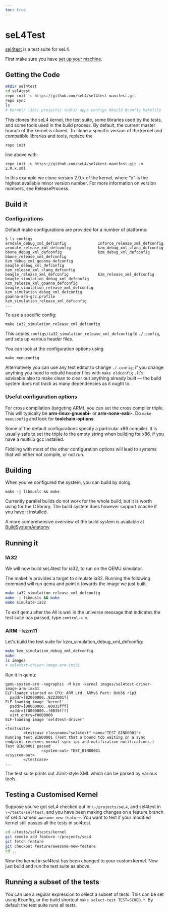 ```yaml
---
toc: true
---
```

# seL4Test

[sel4test](https://github.com/seL4/sel4test-manifest) is a test suite for seL4.

First make sure you have
[set up your machine](/GettingStarted#setting-up-your-machine).

## Getting the Code 

~~~bash
mkdir sel4test
cd sel4test
repo init -u https://github.com/seL4/sel4test-manifest.git
repo sync
ls 
# kernel/ libs/ projects/ tools/ apps configs Kbuild Kconfig Makefile
~~~

This clones the seL4 kernel, the test suite, some libraries used by the
tests, and some tools used in the build process. By default, the current
master branch of the kernel is cloned. To clone a specific version of
the kernel and compatible libraries and tools, replace the
```
repo init
```
line above with:
```
repo init -u https://github.com/seL4/sel4test-manifest.git -m 2.0.x.xml
```

In this example we clone version 2.0.x of the kernel, where "x" is the
highest available minor version number. For more information on version
numbers, see ReleaseProcess. 
## Build it
### Configurations

Default make configurations are provided for a number of platforms:
```
$ ls configs 
arndale_debug_xml_defconfig              inforce_release_xml_defconfig
arndale_release_xml_defconfig            kzm_debug_xml_clang_defconfig
bbone_debug_xml_defconfig                kzm_debug_xml_defconfig
bbone_release_xml_defconfig              kzm_debug_xml_goanna_defconfig
beagle_debug_xml_defconfig               kzm_release_xml_clang_defconfig
beagle_release_xml_defconfig             kzm_release_xml_defconfig
beagle_simulation_debug_xml_defconfig    kzm_release_xml_goanna_defconfig
beagle_simulation_release_xml_defconfig  kzm_simulation_debug_xml_defconfig
goanna-arm-gcc.profile                   kzm_simulation_release_xml_defconfig
...
```

To use a specific config:

```
make ia32_simulation_release_xml_defconfig
```

This copies `configs/ia32_simulation_release_xml_defconfig` to
`./.config`, and sets up various header files.

You can look at the configuration options using

```
make menuconfig
```

Alternatively you can use any text editor to change `./.config`; if
you change anything you need to rebuild header files with
`make oldconfig`
. It's advisable also to make clean to clear out anything
already built — the build system does not track as many dependencies as
it ought to. 

### Useful configuration options
For cross compilation (targeting ARM), you can set the cross compiler triple. This will
typically be **arm-linux-gnueabi-** or **arm-none-eabi-**. Do
`make menuconfig` and look for **toolchain-options**

Some of the default configurations specify a particular x86 compiler. It
is usually safe to set the triple to the empty string when building for
x86, if you have a multilib gcc installed.

Fiddling with most of the other configuration options will lead to
systems that will either not compile, or not run.
## Building
When you've configured the system, you can build by doing

~~~
make -j libmuslc && make
~~~

Currently parallel builds do not work for the whole build, but it is
worth using for the C library. The build system does however support
ccache if you have it installed.

A more comprehensive overview of the build system is available at
[BuildSystemAnatomy](/BuildSystemAnatomy/)

## Running it


### IA32
 We will now build seL4test for ia32, to run on the QEMU
simulator.

The makefile provides a target to simulate ia32. Running the following
command will run qemu and point it towards the image we just built.
~~~bash
make ia32_simulation_release_xml_defconfig
make -j libmuslc && make
make simulate-ia32
~~~

To exit qemu after the All is well in the universe message that
indicates the test suite has passed, type `control-a x`.

### ARM - kzm11


Let's build the test suite for kzm_simulation_debug_xml_defconfig:
~~~bash
make kzm_simulation_debug_xml_defconfig
make
ls images
# sel4test-driver-image-arm-imx31
~~~

Run it in qemu:
~~~
qemu-system-arm -nographic -M kzm -kernel images/sel4test-driver-image-arm-imx31
ELF-loader started on CPU: ARM Ltd. ARMv6 Part: 0xb36 r1p3
  paddr=[82000000..8223001f]
ELF-loading image 'kernel'
  paddr=[80000000..80035fff]
  vaddr=[f0000000..f0035fff]
  virt_entry=f0000000
ELF-loading image 'sel4test-driver'
...
<testsuite>
        <testcase classname="sel4test" name="TEST_BIND0001">
Running test BIND0001 (Test that a bound tcb waiting on a sync endpoint receives normal sync ipc and notification notifications.)
Test BIND0001 passed
                <system-out> TEST_BIND0001
</system-out>
        </testcase>
...
~~~

The test suite prints out
JUnit-style XML which can be parsed by various tools.

## Testing a Customised Kernel

Suppose you've got seL4 checked out in `\~/projects/seL4`, and sel4test in
`\~/tests/sel4test`, and you have been making changes on a feature branch of seL4 named
`awesome-new-feature`. You want to test if your modified kernel
still passes all the tests in sel4test.

~~~bash
cd ~/tests/sel4tests/kernel
git remote add feature ~/projects/seL4
git fetch feature
git checkout feature/awesome-new-feature
cd ..
~~~

Now the kernel in sel4test has been changed to your custom kernel.
Now just build and run the test suite as above.

## Running a subset of the tests
You can use a regular expression to select a subset of
tests. This can be set using Kconfig, or the build shortcut
`make select-test TEST=SCHED.*`. By default the test suite runs all tests.
